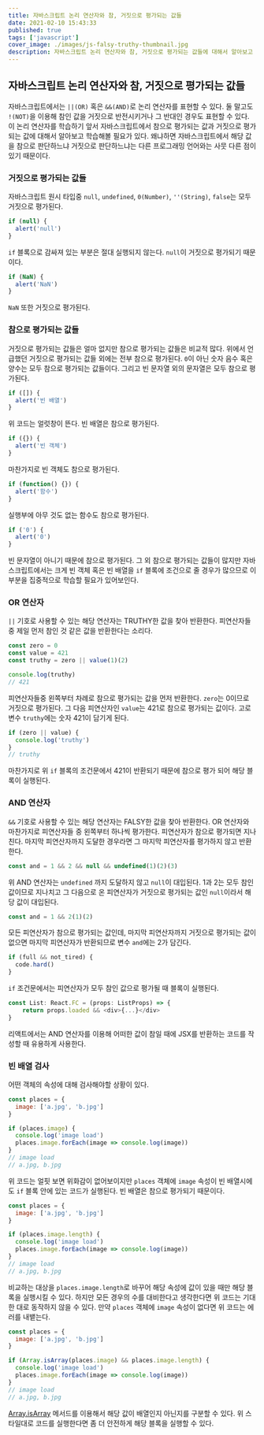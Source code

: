 ```yaml
---
title: 자바스크립트 논리 연산자와 참, 거짓으로 평가되는 값들
date: 2021-02-10 15:43:33
published: true
tags: ['javascript']
cover_image: ./images/js-falsy-truthy-thumbnail.jpg
description: 자바스크립트 논리 연산자와 참, 거짓으로 평가되는 값들에 대해서 알아보고 학습해보기
---
```


## 자바스크립트 논리 연산자와 참, 거짓으로 평가되는 값들

자바스크립트에서는 `||(OR)` 혹은 `&&(AND)`로 논리 연산자를 표현할 수 있다. 둘 말고도 `!(NOT)`을 이용해 참인 값을 거짓으로 반전시키거나 그 반대인 경우도 표현할 수 있다. 이 논리 연산자를 학습하기 앞서 자바스크립트에서 참으로 평가되는 값과 거짓으로 평가되는 값에 대해서 알아보고 학습해볼 필요가 있다. 왜냐하면 자바스크립트에서 해당 값을 참으로 판단하느냐 거짓으로 판단하느냐는 다른 프로그래밍 언어와는 사뭇 다른 점이 있기 때문이다.

### 거짓으로 평가되는 값들

자바스크립트 원시 타입중 `null`, `undefined`, `0(Number)`, `''(String)`, `false`는 모두 거짓으로 평가된다.

```js
if (null) {
  alert('null')
}
```

`if` 블록으로 감싸져 있는 부분은 절대 실행되지 않는다. `null`이 거짓으로 평가되기 때문이다.

```js
if (NaN) {
  alert('NaN')
}
```

`NaN` 또한 거짓으로 평가된다.

### 참으로 평가되는 값들

거짓으로 평가되는 값들은 얼마 없지만 참으로 평가되는 값들은 비교적 많다. 위에서 언급했던 거짓으로 평가되는 값들 외에는 전부 참으로 평가된다. `0`이 아닌 숫자 음수 혹은 양수는 모두 참으로 평가되는 값들이다. 그리고 빈 문자열 외의 문자열은 모두 참으로 평가된다.

```js
if ([]) {
  alert('빈 배열')
}
```

위 코드는 얼럿창이 뜬다. 빈 배열은 참으로 평가된다.

```js
if ({}) {
  alert('빈 객체')
}
```

마찬가지로 빈 객체도 참으로 평가된다.

```js
if (function() {}) {
  alert('함수')
}
```

실행부에 아무 것도 없는 함수도 참으로 평가된다.

```js
if ('0') {
  alert('0')
}
```

빈 문자열이 아니기 때문에 참으로 평가된다. 그 외 참으로 평가되는 값들이 많지만 자바스크립트에서는 크게 빈 객체 혹은 빈 배열을 `if` 블록에 조건으로 줄 경우가 많으므로 이 부분을 집중적으로 학습할 필요가 있어보인다.

### OR 연산자

`||` 기호로 사용할 수 있는 해당 연산자는 TRUTHY한 값을 찾아 반환한다. 피연산자들 중 제일 먼저 참인 것 같은 값을 반환한다는 소리다.

```js
const zero = 0
const value = 421
const truthy = zero || value(1)(2)

console.log(truthy)
// 421
```

피연산자들중 왼쪽부터 차례로 참으로 평가되는 값을 먼저 반환한다. `zero`는 0이므로 거짓으로 평가된다. 그 다음 피연산자인 `value`는 421로 참으로 평가되는 값이다. 고로 변수 `truthy`에는 숫자 421이 담기게 된다.

```js
if (zero || value) {
  console.log('truthy')
}
// truthy
```

마찬가지로 위 `if` 블록의 조건문에서 421이 반환되기 때문에 참으로 평가 되어 해당 블록이 실행된다.

### AND 연산자

`&&` 기호로 사용할 수 있는 해당 연산자는 FALSY한 값을 찾아 반환한다. OR 연산자와 마찬가지로 피연산자들 중 왼쪽부터 하나씩 평가한다. 피연산자가 참으로 평가되면 지나친다. 마지막 피연산자까지 도달한 경우라면 그 마지막 피연산자를 평가하지 않고 반환한다.

```js
const and = 1 && 2 && null && undefined(1)(2)(3)
```

위 AND 연산자는 `undefined` 까지 도달하지 않고 `null`이 대입된다. 1과 2는 모두 참인 값이므로 지나치고 그 다음으로 온 피연산자가 거짓으로 평가되는 값인 `null`이라서 해당 값이 대입된다.

```js
const and = 1 && 2(1)(2)
```

모든 피연산자가 참으로 평가되는 값인데, 마지막 피연산자까지 거짓으로 평가되는 값이 없으면 마지막 피연산자가 반환되므로 변수 `and`에는 2가 담긴다.

```js
if (full && not_tired) {
  code.hard()
}
```

`if` 조건문에서는 피연산자가 모두 참인 값으로 평가될 때 블록이 실행된다.

```ts
const List: React.FC = (props: ListProps) => {
	return props.loaded && <div>{...}</div>
}
```

리액트에서는 AND 연산자를 이용해 어떠한 값이 참일 때에 JSX를 반환하는 코드를 작성할 때 유용하게 사용한다.

### 빈 배열 검사

어떤 객체의 속성에 대해 검사해야할 상황이 있다.

```js
const places = {
  image: ['a.jpg', 'b.jpg']
}

if (places.image) {
  console.log('image load')
  places.image.forEach(image => console.log(image))
}
// image load
// a.jpg, b.jpg
```

위 코드는 얼핏 보면 위화감이 없어보이지만 `places` 객체에 `image` 속성이 빈 배열시에도 `if` 블록 안에 있는 코드가 실행된다. 빈 배열은 참으로 평가되기 때문이다.

```js
const places = {
  image: ['a.jpg', 'b.jpg']
}

if (places.image.length) {
  console.log('image load')
  places.image.forEach(image => console.log(image))
}
// image load
// a.jpg, b.jpg
```

비교하는 대상을 `places.image.length`로 바꾸어 해당 속성에 값이 있을 때만 해당 블록을 실행시킬 수 있다. 하지만 모든 경우의 수를 대비한다고 생각한다면 위 코드는 기대한 대로 동작하지 않을 수 있다. 만약 `places` 객체에 `image` 속성이 없다면 위 코드는 에러를 내뱉는다.

```js
const places = {
  image: ['a.jpg', 'b.jpg']
}

if (Array.isArray(places.image) && places.image.length) {
  console.log('image load')
  places.image.forEach(image => console.log(image))
}
// image load
// a.jpg, b.jpg
```

[Array.isArray](https://developer.mozilla.org/ko/docs/Web/JavaScript/Reference/Global_Objects/Array/isArray) 메서드를 이용해서 해당 값이 배열인지 아닌지를 구분할 수 있다. 위 스타일대로 코드를 실행한다면 좀 더 안전하게 해당 블록을 실행할 수 있다.
